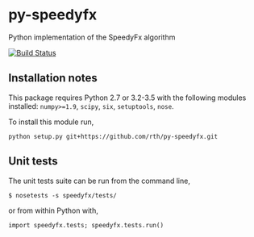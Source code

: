 # py-speedyfx

Python implementation of the SpeedyFx algorithm

[![Build Status](https://travis-ci.org/rth/py-speedyfx.svg?branch=master)](https://travis-ci.org/rth/py-speedyfx)


## Installation notes

 This package requires Python 2.7 or 3.2-3.5 with the following modules installed: `numpy>=1.9`, `scipy`, `six`, `setuptools`, `nose`.

 To install this module run,
    
    python setup.py git+https://github.com/rth/py-speedyfx.git


## Unit tests

 The unit tests suite can be run from the command line,

    $ nosetests -s speedyfx/tests/

or from within Python with,
 
    import speedyfx.tests; speedyfx.tests.run()
